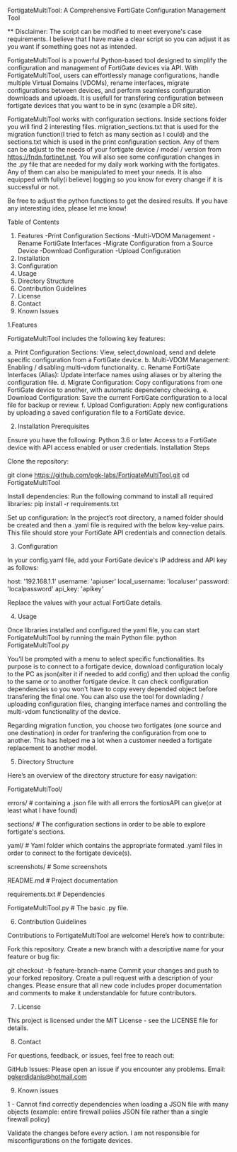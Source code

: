 FortigateMultiTool: A Comprehensive FortiGate Configuration Management Tool

** Disclaimer: The script can be modified to meet everyone's case requirements. I believe that I have make a clear script so you can adjust it as you want if something goes not as intended.

FortigateMultiTool is a powerful Python-based tool designed to simplify the configuration and management of FortiGate devices via API. With FortigateMultiTool, users can effortlessly manage configurations, handle multiple Virtual Domains (VDOMs), rename interfaces, migrate configurations between devices, and perform seamless configuration downloads and uploads.
It is usefull for transfering configuration between fortigate devices that you want to be in sync (example a DR site).

FortigateMultiTool works with configuration sections.
Inside sections folder you will find 2 interesting files. migration_sections.txt that is used for the migration function(I tried to fetch as many section as I could) and the sections.txt which is used in the print configuration section. Any of them can be adjust to the needs of your fortigate device / model / version from https://fndn.fortinet.net. You will also see some configuration changes in the .py file that  are needed for my daily work working with the fortigates. Any of them can also be manipulated to meet your needs.
It is also equipped with fully(i believe) logging so you know for every change if it is successful or not.

Be free to adjust the python functions to get the desired results. If you have any interesting idea, please let me know!

Table of Contents

1. Features
	-Print Configuration Sections
	-Multi-VDOM Management
	-Rename FortiGate Interfaces
	-Migrate Configuration from a Source Device
	-Download Configuration
	-Upload Configuration
2. Installation
3. Configuration
4. Usage
5. Directory Structure
6. Contribution Guidelines
7. License
8. Contact
9. Known Issues


1.Features

FortigateMultiTool includes the following key features:

a. Print Configuration Sections: View, select,download, send and delete specific configuration from a FortiGate device. 
b. Multi-VDOM Management: Enabling / disabling multi-vdom functionality. 
c. Rename FortiGate Interfaces (Alias): Update interface names using aliases or by altering the configuration file. 
d. Migrate Configuration: Copy configurations from one FortiGate device to another, with automatic dependency checking. 
e. Download Configuration: Save the current FortiGate configuration to a local file for backup or review. 
f. Upload Configuration: Apply new configurations by uploading a saved configuration file to a FortiGate device.

2. Installation Prerequisites

Ensure you have the following:
Python 3.6 or later Access to a FortiGate device with API access enabled or user credentials. Installation Steps

Clone the repository:

git clone https://github.com/pgk-labs/FortigateMultiTool.git
cd FortigateMultiTool 

Install dependencies: Run the following command to install all required libraries:
pip install -r requirements.txt

Set up configuration: In the project’s root directory, a named folder should be created and then a .yaml file is required with the below key-value pairs. This file should store your FortiGate API credentials and connection details.

3. Configuration

In your config.yaml file, add your FortiGate device's IP address and API key as follows: 

host: '192.168.1.1' 
username: 'apiuser' 
local_username: 'localuser' 
password: 'localpassword' 
api_key: 'apikey'

Replace the values with your actual FortiGate details.

4. Usage

Once libraries installed and configured the yaml file, you can start FortigateMultiTool by running the main Python file:
python FortigateMultiTool.py 

You’ll be prompted with a menu to select specific functionalities.
Its purpose is to connect to a fortigate device, download configuration localy to the PC as json(alter it if needed to add config) and then upload the config to the same or to another fortigate device. It can check configuration dependencies so you won't have to copy every depended object before transfering the final one.
You can also use the tool for downlading / uploading configuration files, changing interface names and controlling the multi-vdom functionality of the device.

Regarding migration function, you choose two fortigates (one source and one destination) in order for tranfering the configuration from one to another. This has helped me a lot when a customer needed a fortigate replacement to another model.

5. Directory Structure

Here’s an overview of the directory structure for easy navigation:

FortigateMultiTool/

errors/   # containing a .json file with all errors the fortiosAPI can give(or at least what I have found)

sections/ # The configuration sections in order to be able to explore fortigate's sections.

yaml/     # Yaml folder which contains the appropriate formated .yaml files in order to connect to the fortigate device(s).

screenshots/ # Some screenshots

README.md    # Project documentation

requirements.txt # Dependencies

FortigateMultiTool.py     # The basic .py file.

6. Contribution Guidelines

Contributions to FortigateMultiTool are welcome! Here’s how to contribute:

Fork this repository. Create a new branch with a descriptive name for your feature or bug fix:

git checkout -b feature-branch-name Commit your changes and push to your forked repository. Create a pull request with a description of your changes. Please ensure that all new code includes proper documentation and comments to make it understandable for future contributors.

7. License

This project is licensed under the MIT License - see the LICENSE file for details.

8. Contact

For questions, feedback, or issues, feel free to reach out:

GitHub Issues: Please open an issue if you encounter any problems. Email: pgkerdidanis@hotmail.com

9. Known issues

1 - Cannot find correctly dependencies when loading a JSON file with many objects (example: entire firewall poliies JSON file rather than a single firewall policy)

Validate the changes before every action. I am not responsible for misconfigurations on the fortigate devices. 
